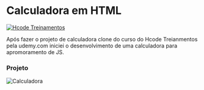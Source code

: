 # Calculadora em HTML

[![Hcode Treinamentos](https://www.hcode.com.br/res/img/hcode-200x100.png)](https://www.hcode.com.br)

Após fazer o projeto de calculadora clone do curso do Hcode Treianmentos pela udemy.com iniciei o desenvolvimento de uma calculadora para apromoramento de JS.

### Projeto
![Calculadora](https://firebasestorage.googleapis.com/v0/b/hcode-com-br.appspot.com/o/calculadora-hcode-win.png?alt=media&token=218a8f2a-b800-4d03-92e8-9e493a4e949f)
